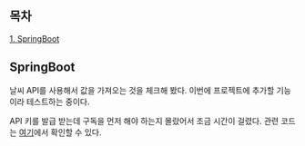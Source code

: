 ## 목차
[1. SpringBoot](#springboot)

## SpringBoot

날씨 API를 사용해서 값을 가져오는 것을 체크해 봤다. 이번에 프로젝트에 추가할 기능이라 테스트하는 중이다.

API 키를 발급 받는데 구독을 먼저 해야 하는지 몰랐어서 조금 시간이 걸렸다. 관련 코드는 [여기](https://github.com/ohju96/JPA-study-poly/commit/e9e8e85ec423d5dc13af604c8bc0f02b7b69d6b9)에서 확인할 수 있다.